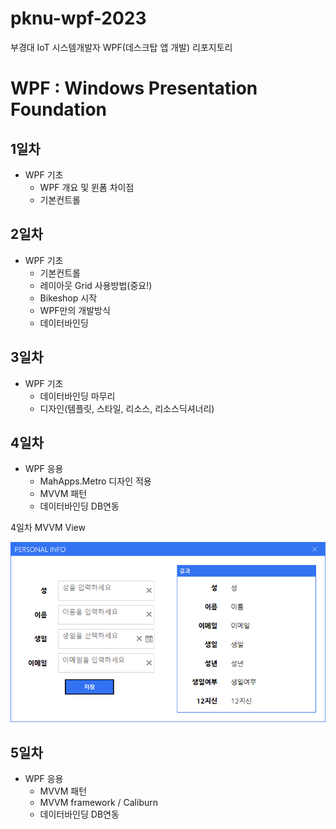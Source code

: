 # pknu-wpf-2023
부경대 IoT 시스템개발자 WPF(데스크탑 앱 개발) 리포지토리

# WPF : Windows Presentation Foundation

## 1일차
- WPF 기초
	- WPF 개요 및 윈폼 차이점
	- 기본컨트롤
	
## 2일차
- WPF 기초
	- 기본컨트롤
	- 레이아웃 Grid 사용방법(중요!)
	- Bikeshop 시작
	- WPF만의 개발방식
	- 데이터바인딩
	
## 3일차
- WPF 기초
	- 데이터바인딩 마무리
	- 디자인(템플릿, 스타일, 리소스, 리소스딕셔너리)
	
## 4일차
- WPF 응용
	- MahApps.Metro 디자인 적용
	- MVVM 패턴
	- 데이터바인딩 DB연동

4일차 MVVM View

<img
src="https://raw.githubusercontent.com/YoungHunPark0/pknu-wpf-2023/main/images/wpf01.png" width="700">

## 5일차
- WPF 응용
	- MVVM 패턴
	- MVVM framework / Caliburn
	- 데이터바인딩 DB연동